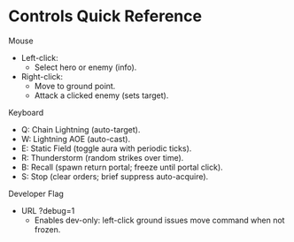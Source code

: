 # Controls Quick Reference

Mouse
- Left-click:
  - Select hero or enemy (info).
- Right-click:
  - Move to ground point.
  - Attack a clicked enemy (sets target).

Keyboard
- Q: Chain Lightning (auto-target).
- W: Lightning AOE (auto-cast).
- E: Static Field (toggle aura with periodic ticks).
- R: Thunderstorm (random strikes over time).
- B: Recall (spawn return portal; freeze until portal click).
- S: Stop (clear orders; brief suppress auto-acquire).

Developer Flag
- URL ?debug=1
  - Enables dev-only: left-click ground issues move command when not frozen.
